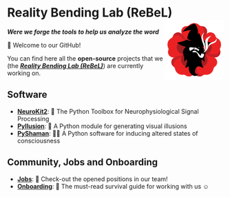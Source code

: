 # Reality Bending Lab (ReBeL) <img src='https://github.com/RealityBending/.github/blob/main/profile/logo.png' align="right" height="139" />

***Were we forge the tools to help us analyze the word***

👋 Welcome to our GitHub! 

You can find here all the **open-source** projects that we (the [***Reality Bending Lab (ReBeL)***](https://realitybending.github.io/)) are currently working on.

## Software

- [**NeuroKit2**](https://github.com/neuropsychology/NeuroKit): 🧠 The Python Toolbox for Neurophysiological Signal Processing
- [**Pyllusion**](https://github.com/RealityBending/Pyllusion): 🤯 A Python module for generating visual illusions 
- [**PyShaman**](https://github.com/RealityBending/PyShaman): 🧙‍♂️ A Python software for inducing altered states of consciousness

## Community, Jobs and Onboarding

- [**Jobs**](https://github.com/RealityBending/jobs): 🤗 Check-out the opened positions in our team!
- [**Onboarding**](https://github.com/RealityBending/Onboarding): 🚋 The must-read survival guide for working with us ☺️
